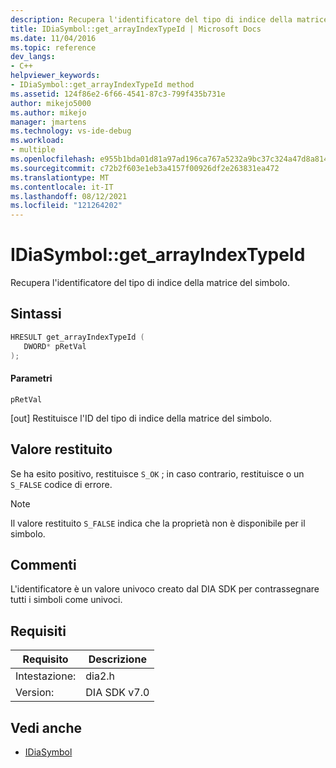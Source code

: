 ```yaml
---
description: Recupera l'identificatore del tipo di indice della matrice del simbolo.
title: IDiaSymbol::get_arrayIndexTypeId | Microsoft Docs
ms.date: 11/04/2016
ms.topic: reference
dev_langs:
- C++
helpviewer_keywords:
- IDiaSymbol::get_arrayIndexTypeId method
ms.assetid: 124f86e2-6f66-4541-87c3-799f435b731e
author: mikejo5000
ms.author: mikejo
manager: jmartens
ms.technology: vs-ide-debug
ms.workload:
- multiple
ms.openlocfilehash: e955b1bda01d81a97ad196ca767a5232a9bc37c324a47d8a81470448acc0a2b1
ms.sourcegitcommit: c72b2f603e1eb3a4157f00926df2e263831ea472
ms.translationtype: MT
ms.contentlocale: it-IT
ms.lasthandoff: 08/12/2021
ms.locfileid: "121264202"
---
```

# <a name="idiasymbolget_arrayindextypeid"></a>IDiaSymbol::get_arrayIndexTypeId
Recupera l'identificatore del tipo di indice della matrice del simbolo.

## <a name="syntax"></a>Sintassi

```C++
HRESULT get_arrayIndexTypeId ( 
   DWORD* pRetVal
);
```

#### <a name="parameters"></a>Parametri
 `pRetVal`

[out] Restituisce l'ID del tipo di indice della matrice del simbolo.

## <a name="return-value"></a>Valore restituito
 Se ha esito positivo, restituisce `S_OK` ; in caso contrario, restituisce o un `S_FALSE` codice di errore.

> [!NOTE]
> Il valore restituito `S_FALSE` indica che la proprietà non è disponibile per il simbolo.

## <a name="remarks"></a>Commenti
 L'identificatore è un valore univoco creato dal DIA SDK per contrassegnare tutti i simboli come univoci.

## <a name="requirements"></a>Requisiti

|Requisito|Descrizione|
|-----------------|-----------------|
|Intestazione:|dia2.h|
|Version:|DIA SDK v7.0|

## <a name="see-also"></a>Vedi anche
- [IDiaSymbol](../../debugger/debug-interface-access/idiasymbol.md)
